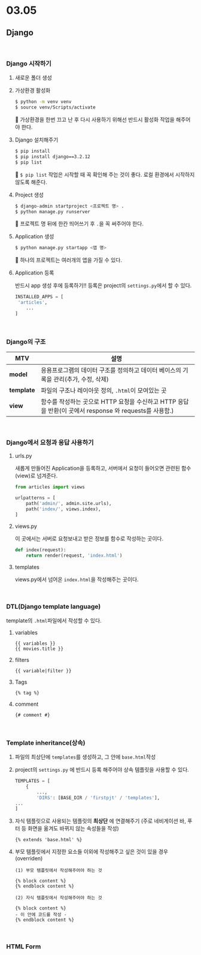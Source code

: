 # 03.05

## Django

<br>

### Django 시작하기

1. 새로운 폴더 생성

2. 가상환경 활성화 

   ```bash
   $ python -m venv venv
   $ source venv/Scripts/activate
   ```

   :seedling: 가상환경을 한번 끄고 난 후 다시 사용하기 위해선 반드시 활성화 작업을 해주어야 한다. 

3. Django 설치해주기

   ```bash
   $ pip install
   $ pip install django==3.2.12
   $ pip list
   ```

   :seedling: `$ pip list` 작업은 시작할 때 꼭 확인해 주는 것이 좋다. 로컬 환경에서 시작하지 않도록 해준다. 

4. Project 생성

   ```bash
   $ django-admin startproject <프로젝트 명> .
   $ python manage.py runserver
   ```

   :seedling: 프로젝트 명 뒤에 한칸 띄어쓰기 후 `.`을 꼭 써주어야 한다. 

5. Application 생성

   ```bash
   $ python manage.py startapp <앱 명>
   ```

   :seedling: 하나의 프로젝트는 여러개의 앱을 가질 수 있다. 

6. Application 등록

   반드시 app 생성 후에 등록하기!! 등록은 project의 `settings.py`에서 할 수 있다. 

   ```python
   INSTALLED_APPS = [
   	'articles',
       ...
   ]
   ```

<br>

### Django의 구조

| MTV          | 설명                                                         |
| ------------ | ------------------------------------------------------------ |
| **model**    | 응용프로그램의 데이터 구조를 정의하고 데이터 베이스의 기록을 관리(추가, 수정, 삭제) |
| **template** | 파일의 구조나 레이아웃 정의, `.html`이 모여있는 곳           |
| **view**     | 함수를 작성하는 곳으로 HTTP 요청을 수신하고 HTTP 응답을 반환(이 곳에서 response 와 requests를 사용함.) |

<br>

### Django에서 요청과 응답 사용하기

1. urls.py

   새롭게 만들어진 Application을 등록하고, 서버에서 요청이 들어오면 관련된 함수(view)로 넘겨준다. 

   ```python
   from articles import views
   
   urlpatterns = [
       path('admin/', admin.site.urls),
       path('index/', views.index),
   ]
   ```

2. views.py

   이 곳에서는 서버로 요청보내고 받은 정보를 함수로 작성하는 곳이다. 

   ```python
   def index(request):
       return render(request, 'index.html')
   ```

3. templates

   views.py에서 넘어온 `index.html`을 작성해주는 곳이다. 

<br>

### DTL(Django template language)

template의 `.html`파일에서 작성할 수 있다. 

1. variables

   ```django
   {{ variables }}
   {{ movies.title }}
   ```

2. filters

   ```django
   {{ variable|filter }}
   ```

3. Tags

   ```django
   {% tag %}
   ```

4. comment

   ```django
   {# comment #}
   ```

<br>

### Template inheritance(상속)

1. 파일의 최상단에 `templates`를 생성하고, 그 안에 `base.html`작성

2. project의 `settings.py` 에 반드시 등록 해주어야 상속 템플릿을 사용할 수 있다. 

   ```python
   TEMPLATES = [
       {
           ...,
           'DIRS': [BASE_DIR / 'firstpjt' / 'templates'],
   ...
   ]
   ```

3. 자식 템플릿으로 사용되는 템플릿의 **최상단** 에 연결해주기 (주로 네비게이션 바, 푸터 등 화면을 옮겨도 바뀌지 않는 속성들을 작성)

   ```django
   {% extends 'base.html' %}
   ```

4. 부모 템플릿에서 지정한 요소들 이외에 작성해주고 싶은 것이 있을 경우(overriden)

   ```django
   (1) 부모 템플릿에서 작성해주어야 하는 것
   
   {% block content %}
   {% endblock content %}
   
   (2) 자식 템플릿에서 작성해주어야 하는 것
    
   {% block content %}
   - 이 안에 코드를 작성 - 
   {% endblock content %}
   ```

<br>

### HTML Form

